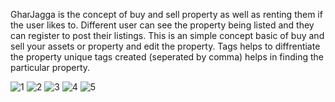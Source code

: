 GharJagga is the concept of buy and sell property as well as renting them if the user likes to.
Different user can see the property being listed and they can register to post their listings.
This is an simple concept basic of buy and sell your assets or property and edit the property.
Tags helps to diffrentiate the property unique tags created (seperated by comma) helps in finding the particular property.

![1](https://github.com/SuseelKc/Real-Estate/assets/139630872/95a5cb02-6cc7-46ed-8bd5-b1bfbd1fb032)
![2](https://github.com/SuseelKc/Real-Estate/assets/139630872/78e13e76-19eb-455a-b0da-d5603df7d49a)
![3](https://github.com/SuseelKc/Real-Estate/assets/139630872/7ff16ada-1ab8-47ae-9931-c7d69a2c23b5)
![4](https://github.com/SuseelKc/Real-Estate/assets/139630872/42ccb6e9-9395-4fce-8010-4ff3ff4e7224)
![5](https://github.com/SuseelKc/Real-Estate/assets/139630872/8c498d92-3af1-4ecb-9626-af6ac58cdadf)

